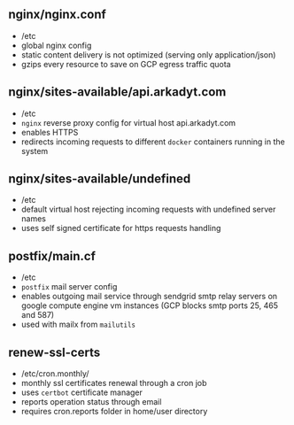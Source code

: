 ## nginx/nginx.conf
 * /etc
 * global nginx config
 * static content delivery is not optimized (serving only application/json)
 * gzips every resource to save on GCP egress traffic quota

## nginx/sites-available/api.arkadyt.com
 * /etc
 * `nginx` reverse proxy config for virtual host api.arkadyt.com
 * enables HTTPS
 * redirects incoming requests to different `docker` containers running in the system

## nginx/sites-available/undefined
 * /etc
 * default virtual host rejecting incoming requests with undefined server names
 * uses self signed certificate for https requests handling

## postfix/main.cf
 * /etc
 * `postfix` mail server config
 * enables outgoing mail service through sendgrid smtp relay servers on google compute engine vm instances (GCP blocks smtp ports 25, 465 and 587)
 * used with mailx from `mailutils`

## renew-ssl-certs
 * /etc/cron.monthly/
 * monthly ssl certificates renewal through a cron job
 * uses `certbot` certificate manager
 * reports operation status through email
 * requires cron.reports folder in home/user directory
